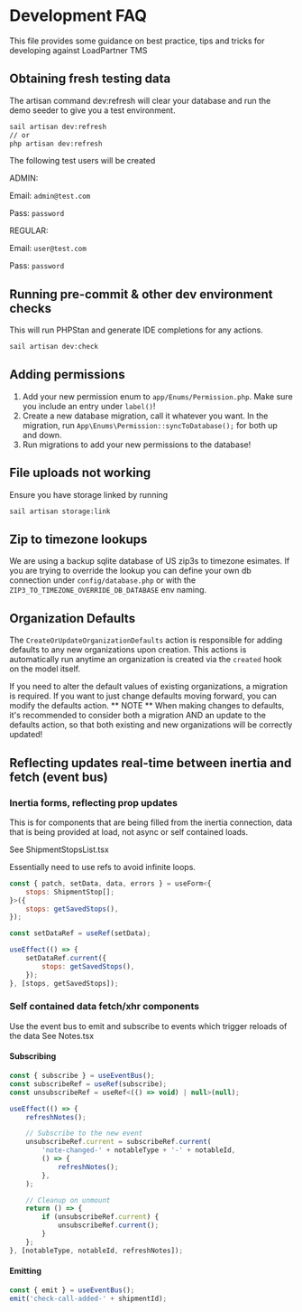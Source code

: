 # Development FAQ

This file provides some guidance on best practice, tips and tricks for developing against LoadPartner TMS

## Obtaining fresh testing data
The artisan command dev:refresh will clear your database and run the demo seeder to give you a test environment.

```bash
sail artisan dev:refresh
// or 
php artisan dev:refresh
```


The following test users will be created

ADMIN:

Email:  `admin@test.com`

Pass:   `password`

REGULAR:

Email:  `user@test.com`

Pass:   `password`


## Running pre-commit & other dev environment checks

This will run PHPStan and generate IDE completions for any actions.
``` bash
sail artisan dev:check
```

## Adding permissions
1. Add your new permission enum to `app/Enums/Permission.php`. Make sure you include an entry under `label()`!
2. Create a new database migration, call it whatever you want. In the migration, run `App\Enums\Permission::syncToDatabase();` for both up and down.
3. Run migrations to add your new permissions to the database!

## File uploads not working
Ensure you have storage linked by running
``` bash
sail artisan storage:link
```

## Zip to timezone lookups
We are using a backup sqlite database of US zip3s to timezone esimates. If you are trying to override the lookup you can define your own db connection under `config/database.php` or with the `ZIP3_TO_TIMEZONE_OVERRIDE_DB_DATABASE` env naming.

## Organization Defaults
The `CreateOrUpdateOrganizationDefaults` action is responsible for adding defaults to any new organizations upon creation. This actions is automatically run anytime an organization is created via the `created` hook on the model itself.

If you need to alter the default values of existing organizations, a migration is required.
If you want to just change defaults moving forward, you can modify the defaults action.
** NOTE ** When making changes to defaults, it's recommended to consider both a migration AND an update to the defaults action, so that both existing and new organizations will be correctly updated!


## Reflecting updates real-time between inertia and fetch (event bus)

### Inertia forms, reflecting prop updates
This is for components that are being filled from the inertia connection, data that is being provided at load, not async or self contained loads.

See ShipmentStopsList.tsx

Essentially need to use refs to avoid infinite loops.
```js
const { patch, setData, data, errors } = useForm<{
    stops: ShipmentStop[];
}>({
    stops: getSavedStops(),
});

const setDataRef = useRef(setData);

useEffect(() => {
    setDataRef.current({
        stops: getSavedStops(),
    });
}, [stops, getSavedStops]);
```

### Self contained data fetch/xhr components
Use the event bus to emit and subscribe to events which trigger reloads of the data
See Notes.tsx

#### Subscribing
```js
const { subscribe } = useEventBus();
const subscribeRef = useRef(subscribe);
const unsubscribeRef = useRef<(() => void) | null>(null);

useEffect(() => {
    refreshNotes();

    // Subscribe to the new event
    unsubscribeRef.current = subscribeRef.current(
        'note-changed-' + notableType + '-' + notableId,
        () => {
            refreshNotes();
        },
    );

    // Cleanup on unmount
    return () => {
        if (unsubscribeRef.current) {
            unsubscribeRef.current();
        }
    };
}, [notableType, notableId, refreshNotes]);
```

#### Emitting
```js
const { emit } = useEventBus();
emit('check-call-added-' + shipmentId);
```
